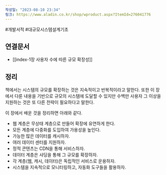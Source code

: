 ```yaml
---
작성일: "2023-08-10 23:34"
링크: https://www.aladin.co.kr/shop/wproduct.aspx?ItemId=276041776
---
```

#개발서적 #대규모시스템설계기초
## 연결문서
- [[index-1장 사용자 수에 따른 규모 확장성]]

## 정리
책에서는 시스템의 규모를 확장하는 것은 지속적이고 반복적이라고 말한다.  또한 이 장에서 다룬 내용을 기반으로 규모의 시스템에 도달할 수 있지만 수백만 사용자 그 이상을 지원하는 것은 또 다른 전략이 필요하다고 말한다.

이 장에서 배운 것을 정리하면 아래와 같다.
- 웹 계층은 무상태 계층으로 만들어 확장에 유연하게 한다.
- 모든 계층에 다중화를 도입하여 가용성을 높인다.
- 가능한 많은  데이터를 캐시하자.
- 여러 데이터 센터를 지원하자.
- 정적 콘텐츠는 CDN을 통해 서비스하자.
- 데이터 계층은 샤딩을 통해 그 규모를 확장하자.
- 각 계층(웹, 캐시, 데이터)은 독립적인 서비스로 운용하자.
- 시스템을 지속적으로 모니터링하고, 자동화 도구들을 활용하자.
